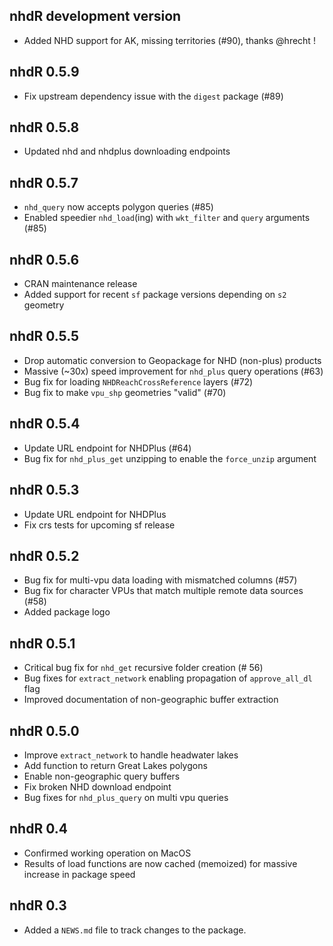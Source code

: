 ## nhdR development version

* Added NHD support for AK, missing territories (#90), thanks @hrecht !

## nhdR 0.5.9

* Fix upstream dependency issue with the `digest` package (#89)

## nhdR 0.5.8

* Updated nhd and nhdplus downloading endpoints

## nhdR 0.5.7

* `nhd_query` now accepts polygon queries (#85)
* Enabled speedier `nhd_load`(ing) with `wkt_filter` and `query` arguments (#85)

## nhdR 0.5.6

* CRAN maintenance release
* Added support for recent `sf` package versions depending on `s2` geometry

## nhdR 0.5.5

* Drop automatic conversion to Geopackage for NHD (non-plus) products
* Massive (~30x) speed improvement for `nhd_plus` query operations (#63)
* Bug fix for loading `NHDReachCrossReference` layers (#72)
* Bug fix to make `vpu_shp` geometries "valid" (#70)

## nhdR 0.5.4

* Update URL endpoint for NHDPlus (#64)
* Bug fix for `nhd_plus_get` unzipping to enable the `force_unzip` argument

## nhdR 0.5.3

* Update URL endpoint for NHDPlus
* Fix crs tests for upcoming sf release

## nhdR 0.5.2

* Bug fix for multi-vpu data loading with mismatched columns (#57)
* Bug fix for character VPUs that match multiple remote data sources (#58)
* Added package logo

## nhdR 0.5.1

* Critical bug fix for `nhd_get` recursive folder creation (# 56)
* Bug fixes for `extract_network` enabling propagation of `approve_all_dl` flag
* Improved documentation of non-geographic buffer extraction

## nhdR 0.5.0

* Improve `extract_network` to handle headwater lakes
* Add function to return Great Lakes polygons
* Enable non-geographic query buffers
* Fix broken NHD download endpoint
* Bug fixes for `nhd_plus_query` on multi vpu queries

## nhdR 0.4

* Confirmed working operation on MacOS
* Results of load functions are now cached (memoized) for massive increase in package speed

## nhdR 0.3

* Added a `NEWS.md` file to track changes to the package.
